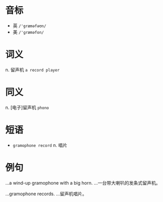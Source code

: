 # 音标

- 英 `/'græməfəʊn/`
- 美 `/'ɡræməfon/`

# 词义

n. 留声机
`a record player`

# 同义

n. [电子]留声机
`phono`

# 短语

- `gramophone record` n. 唱片

# 例句

...a wind-up gramophone with a big horn.
...一台带大喇叭的发条式留声机。

...gramophone records.
...留声机唱片。


